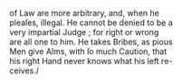 of Law are more arbitrary, and, when he\
pleaſes, illegal.  He cannot be denied to be a\
very impartial Judge ; for right or wrong\
are all one to him.  He takes Bribes, as pious\
Men give Alms, with ſo much Caution, that\
his right Hand never knows what his left re-\
ceives./ 
